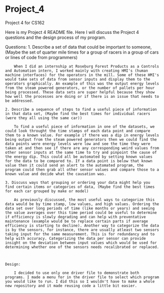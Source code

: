 # Project_4
 Project 4 for CS162

Here is my Project 4 README file. Here I will discuss the Project 4 questions and the design process of my program. 

Questions: 
    1. Describe a set of data that could be important to someone,(Maybe the set of quarter mile times for a group of racers in a group of cars or lines of code from programmers)

        When I did an internship at Roseburg Forest Products as a Controls and Automation intern, I worked mainly with creating HMI's (human machine interfaces) for the operators in the mill. Some of these HMI's would take sets of data from sensor inputs and display them to the operators graphically. An example of this was the output energy levels from the steam powered generators, or the number of pallets per hour being processed. These data sets are super helpful because they show how well the processes are doing or if there is an issue that needs to be addressed.
    
    2. Describe a sequence of steps to find a useful piece of information in that data set, (Maybe find the best times for individual racers (were they all using the same car))

        To find a useful piece of information in one of the datasets, we could look throught the time stamps of each data point and compare them to a known value. For example if there was a dip in energy levels being output from the steam powered generators then we could find the data points were energy levels were low and see the time they were taken at and then see if there are any corresponding weird values from other sensor inputs at the same time to try and pinpoint the cause of the energy dip. This could all be automated by setting known values for the data to be compared to. If a data point is below that known value then it could send an alert to the automated program, the program could then grab all other sensor values and compare those to a known value and decide what the causation was. 

    3. Discuss ways that grouping or ordering your data might help you find certain items or categories of data, (Maybe find the best times for each car grouped by make or model) 

        As previously discussed, the most useful ways to categorize this data would be by time stamp, low values, and high values. Ordering the data set over long periods of time (like months or years) and seeing the value averages over this time period could be useful to determine if efficiency is slowly degrading and can help with preventative maintenance (example would be to replace certain parts if average efficiency is starting to decline). Another way to categorize the data is by the sensors, for instance, there are usually atleast two sensors taking input for the same measurement. This is for redundancy and to help with accuracy. Categorizing the data per sensor can provide insight on the deviation between input values which would be used for determining whether one of the sensors needs recalibrated or replaced. 

    

    Design: 

        I decided to use only one driver file to demonstrate both programs. I made a menu for in the driver file to select which program you would like to run. I did this so I wouldn't have to make a whole new repository and it made reusing code a little bit easier. 